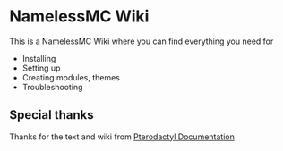 # NamelessMC Wiki
This is a NamelessMC Wiki where you can find everything you need for
* Installing
* Setting up
* Creating modules, themes
* Troubleshooting

## Special thanks
Thanks for the text and wiki from [Pterodactyl Documentation](https://github.com/pterodactyl/documentation)